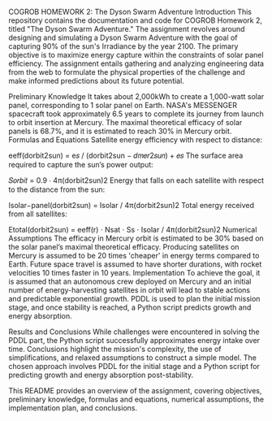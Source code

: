 COGROB HOMEWORK 2: The Dyson Swarm Adventure
Introduction
This repository contains the documentation and code for COGROB Homework 2, titled "The Dyson Swarm Adventure." The assignment revolves around designing and simulating a Dyson Swarm Adventure with the goal of capturing 90% of the sun's Irradiance by the year 2100. The primary objective is to maximize energy capture within the constraints of solar panel efficiency. The assignment entails gathering and analyzing engineering data from the web to formulate the physical properties of the challenge and make informed predictions about its future potential.

Preliminary Knowledge
It takes about 2,000kWh to create a 1,000-watt solar panel, corresponding to 1 solar panel on Earth.
NASA's MESSENGER spacecraft took approximately 6.5 years to complete its journey from launch to orbit insertion at Mercury.
The maximal theoretical efficacy of solar panels is 68.7%, and it is estimated to reach 30% in Mercury orbit.
Formulas and Equations
Satellite energy efficiency with respect to distance:


eeff(dorbit2sun) = e𝑠 / (dorbit2sun − 𝑑𝑚𝑒𝑟2𝑠𝑢𝑛) + 𝑒𝑠
The surface area required to capture the sun’s power output:


𝑆𝑜𝑟𝑏𝑖𝑡 = 0.9 ⋅ 4π(dorbit2sun)2
Energy that falls on each satellite with respect to the distance from the sun:


Isolar−panel(dorbit2sun) = Isolar / 4π(dorbit2sun)2
Total energy received from all satellites:


Etotal(dorbit2sun) = eeff(r) ⋅ Nsat ⋅ Ss ⋅ Isolar / 4π(dorbit2sun)2
Numerical Assumptions
The efficacy in Mercury orbit is estimated to be 30% based on the solar panel’s maximal theoretical efficacy.
Producing satellites on Mercury is assumed to be 20 times 'cheaper' in energy terms compared to Earth.
Future space travel is assumed to have shorter durations, with rocket velocities 10 times faster in 10 years.
Implementation
To achieve the goal, it is assumed that an autonomous crew deployed on Mercury and an initial number of energy-harvesting satellites in orbit will lead to stable actions and predictable exponential growth. PDDL is used to plan the initial mission stage, and once stability is reached, a Python script predicts growth and energy absorption.

Results and Conclusions
While challenges were encountered in solving the PDDL part, the Python script successfully approximates energy intake over time. Conclusions highlight the mission's complexity, the use of simplifications, and relaxed assumptions to construct a simple model. The chosen approach involves PDDL for the initial stage and a Python script for predicting growth and energy absorption post-stability.

This README provides an overview of the assignment, covering objectives, preliminary knowledge, formulas and equations, numerical assumptions, the implementation plan, and conclusions.






